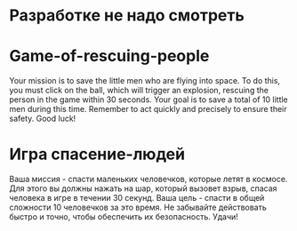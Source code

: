 # Разработке не надо смотреть

# Game-of-rescuing-people
Your mission is to save the little men who are flying into space. To do this, you must click on the ball, which will trigger an explosion, rescuing the person in the game within 30 seconds. Your goal is to save a total of 10 little men during this time. Remember to act quickly and precisely to ensure their safety. Good luck!

# Игра спасение-людей
Ваша миссия - спасти маленьких человечков, которые летят в космосе.
Для этого вы должны нажать на шар, который вызовет взрыв, спасая человека в игре в течении 30 секунд. 
Ваша цель - спасти в общей сложности 10 человечков за это время.
Не забывайте действовать быстро и точно, чтобы обеспечить их безопасность. 
Удачи!
